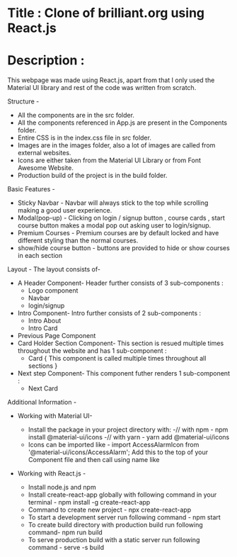 # Title : Clone of brilliant.org using React.js

# Description : 
  This webpage was made using React.js, apart from that I only used the Material UI library and rest of the code was written from scratch.
  
  Structure -
  - All the components are in the src folder.
  - All the components referenced in App.js are present in the Components folder.
  - Entire CSS is in the index.css file in src folder.
  - Images are in the images folder, also a lot of images are called from external websites.
  - Icons are either taken from the Material UI Library or from Font Awesome Website.
  - Production build of the project is in the build folder.
    
  Basic Features -
  - Sticky Navbar - Navbar will always stick to the top while scrolling making a good user experience.
  - Modal(pop-up) - Clicking on login / signup button , course cards , start course button makes a modal pop out asking user to login/signup.
  - Premium Courses - Premium courses are by default locked and have different styling than the normal courses.
  - show/hide course button - buttons are provided to hide or show courses in each section
    
  Layout -
 The layout consists of-
  - A Header Component-
    Header further consists of 3 sub-components :
    - Logo component 
    - Navbar 
    - login/signup
  - Intro Component-
    Intro further consists of 2 sub-components :
    - Intro About
    - Intro Card
  - Previous Page Component
  - Card Holder Section Component-
    This section is resued multiple times throughout the website and has 1 sub-component :
    - Card { This component is called multiple times throughout all sections }
  - Next step Component-
    This component futher renders 1 sub-component :
    - Next Card 
            
   Additional Information -
  - Working with Material UI-
    - Install the package in your project directory with:
      -// with npm - 
        npm install @material-ui/icons
      -// with yarn - 
        yarn add @material-ui/icons
    - Icons can be imported like -
      import AccessAlarmIcon from '@material-ui/icons/AccessAlarm';
        Add this to the top of your Component file and then call using name like <AccessAlarmIcon />

 - Working with React.js -
    - Install node.js and npm
    - Install create-react-app globally with following command in your terminal - 
        npm install -g create-react-app
    - Command to create new project - 
        npx create-react-app <projectname>
    - To start a development server run following command - 
        npm start
    - To create build directory with production build run following command- 
        npm run build
    - To serve production build with a static server run following command - 
        serve -s build
